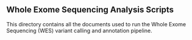 ## Whole Exome Sequencing Analysis Scripts
This directory contains all the documents used to run the Whole Exome Sequencing (WES) variant calling and annotation pipeline.
